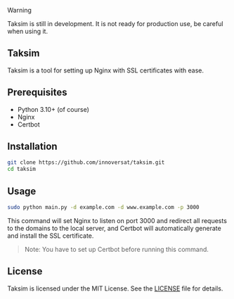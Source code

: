 > [!WARNING]  
> Taksim is still in development. It is not ready for production use, be careful when using it.

## Taksim

Taksim is a tool for setting up Nginx with SSL certificates with ease.

## Prerequisites

- Python 3.10+ (of course)
- Nginx
- Certbot

## Installation

```bash
git clone https://github.com/innoversat/taksim.git
cd taksim
```

## Usage

```bash
sudo python main.py -d example.com -d www.example.com -p 3000
```

This command will set Nginx to listen on port 3000 and redirect all requests to the domains to the local server, and Certbot will automatically generate and install the SSL certificate.

> Note: You have to set up Certbot before running this command.

## License

Taksim is licensed under the MIT License. See the [LICENSE](LICENSE) file for details.
